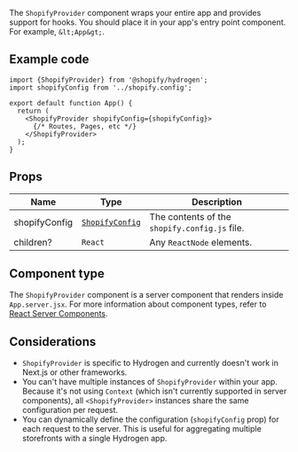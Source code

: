 <!-- This file is generated from source code in the Shopify/hydrogen repo. Edit the files in /packages/hydrogen/src/foundation/ShopifyProvider and run 'yarn generate-docs' at the root of this repo. For more information, refer to https://github.com/Shopify/shopify-dev/blob/main/content/internal/operations/hydrogen-reference-docs.md. -->

The `ShopifyProvider` component wraps your entire app and provides support for hooks.
You should place it in your app's entry point component. For example, `&lt;App&gt;`.

## Example code

```tsx
import {ShopifyProvider} from '@shopify/hydrogen';
import shopifyConfig from '../shopify.config';

export default function App() {
  return (
    <ShopifyProvider shopifyConfig={shopifyConfig}>
      {/* Routes, Pages, etc */}
    </ShopifyProvider>
  );
}
```

## Props

| Name          | Type                                                    | Description                                   |
| ------------- | ------------------------------------------------------- | --------------------------------------------- |
| shopifyConfig | <code><a href="#shopifyconfig">ShopifyConfig</a></code> | The contents of the `shopify.config.js` file. |
| children?     | <code>React</code>                                      | Any `ReactNode` elements.                     |

## Component type

The `ShopifyProvider` component is a server component that renders inside `App.server.jsx`. For more information about component types, refer to [React Server Components](/custom-storefronts/hydrogen/framework/react-server-components).

## Considerations

- `ShopifyProvider` is specific to Hydrogen and currently doesn't work in Next.js or other frameworks.
- You can't have multiple instances of `ShopifyProvider` within your app. Because it's not using `Context` (which isn't currently supported in server components), all `<ShopifyProvider>` instances share the same configuration per request.
- You can dynamically define the configuration (`shopifyConfig` prop) for each request to the server. This is useful for aggregating multiple storefronts with a single Hydrogen app.
